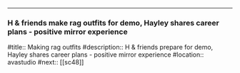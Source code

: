 ---
### H & friends make rag outfits for demo, Hayley shares career plans - positive mirror experience

#title:: Making rag outfits
#description:: H & friends prepare for demo, Hayley shares career plans - positive mirror experience
#location:: avastudio
#next:: [[sc48]]



